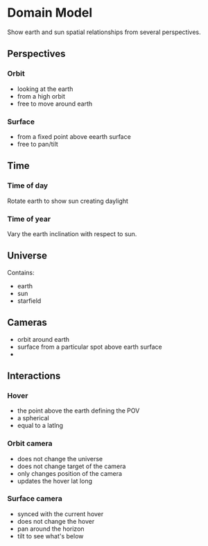 # Domain Model
Show earth and sun spatial relationships
from several perspectives.

## Perspectives
### Orbit
- looking at the earth
- from a high orbit
- free to move around earth

### Surface
- from a fixed point above eearth surface
- free to pan/tilt

## Time
### Time of day
Rotate earth to show sun creating daylight

### Time of year
Vary the earth inclination with respect to sun.

## Universe
Contains:
- earth
- sun
- starfield

## Cameras
- orbit around earth
- surface from a particular spot above earth surface
- 

## Interactions
### Hover
- the point above the earth defining the POV
- a spherical
- equal to a latlng

### Orbit camera
- does not change the universe
- does not change target of the camera
- only changes position of the camera
- updates the hover lat long

### Surface camera
- synced with the current hover
- does not change the hover
- pan around the horizon
- tilt to see what's below